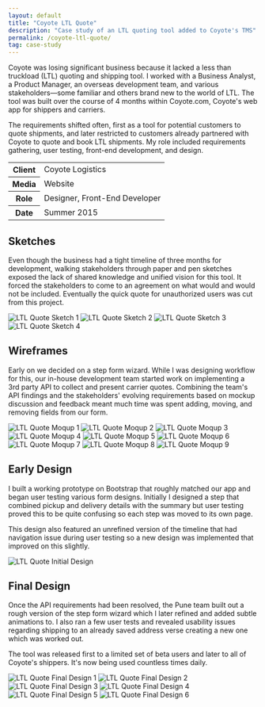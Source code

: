 ```yaml
---
layout: default
title: "Coyote LTL Quote"
description: "Case study of an LTL quoting tool added to Coyote's TMS"
permalink: /coyote-ltl-quote/
tag: case-study
---
```


<section class="grid grid-item-12/12">
	<div class="grid-item-12/12 grid-item-7/12@md">
		<p>Coyote was losing significant business because it lacked a less than truckload (LTL) quoting and shipping tool. I worked with a Business Analyst, a Product Manager, an overseas development team, and various stakeholders&mdash;some familiar and others brand new to the world of LTL. The tool was built over the course of 4 months within Coyote.com, Coyote's web app for shippers and carriers.</p>
		<p>The requirements shifted often, first as a tool for potential customers to quote shipments, and later restricted to customers already partnered with Coyote to quote and book LTL shipments. My role included requirements gathering, user testing, front-end development, and design.</p>
	</div>
	<aside class="project-meta grid-item-12/12 grid-item-5/12@md">
		<table>
			<tbody>
				<tr>
					<th>Client</th>
					<td>Coyote Logistics</td>
				</tr>
				<tr>
					<th>Media</th>
					<td>Website</td>
				</tr>
				<tr>
					<th>Role</th>
					<td>Designer, Front-End Developer</td>
				</tr>
				<tr>
					<th>Date</th>
					<td>Summer 2015</td>
				</tr>
			</tbody>
		</table>
	</aside>
</section>
<section class="grid grid-item-12/12">
	<div class="grid-item-12/12 grid-item-4/12@md">
		<h2 class="mb-3">Sketches</h2>
		<p>Even though the business had a tight timeline of three months for development, walking stakeholders through paper and pen sketches exposed the lack of shared knowledge and unified vision for this tool. It forced the stakeholders to come to an agreement on what would and would not be included. Eventually the quick quote for unauthorized users was cut from this project.</p>
	</div>
	<div class="grid-item-12/12 grid-item-8/12@md grid">
		<img class="grid-item-6/12" src="//jessetrippe-cdn-173419.appspot.com/portfolio/ltl-sketch-1.jpg" alt="LTL Quote Sketch 1">
		<img class="grid-item-6/12" src="//jessetrippe-cdn-173419.appspot.com/portfolio/ltl-sketch-2.jpg" alt="LTL Quote Sketch 2">
		<img class="grid-item-6/12" src="//jessetrippe-cdn-173419.appspot.com/portfolio/ltl-sketch-3.jpg" alt="LTL Quote Sketch 3">
		<img class="grid-item-6/12" src="//jessetrippe-cdn-173419.appspot.com/portfolio/ltl-sketch-4.jpg" alt="LTL Quote Sketch 4">
	</div>
</section>
<section class="grid grid-item-12/12">
	<div class="grid-item-12/12 grid-item-4/12@md">
		<h2 class="mb-3">Wireframes</h2>
		<p>Early on we decided on a step form wizard. While I was designing workflow for this, our in-house development team started work on implementing a 3rd party API to collect and present carrier quotes. Combining the team's API findings and the stakeholders' evolving requirements based on mockup discussion and feedback meant much time was spent adding, moving, and removing fields from our form.</p>
	</div>
	<div class="grid-item-12/12 grid-item-8/12@md grid">
		<img class="grid-item-6/12" src="//jessetrippe-cdn-173419.appspot.com/portfolio/ltl-moqup-0.png" alt="LTL Quote Moqup 1">
		<img class="grid-item-6/12" src="//jessetrippe-cdn-173419.appspot.com/portfolio/ltl-moqup-1.png" alt="LTL Quote Moqup 2">
		<img class="grid-item-6/12" src="//jessetrippe-cdn-173419.appspot.com/portfolio/ltl-moqup-2.png" alt="LTL Quote Moqup 3">
		<img class="grid-item-6/12" src="//jessetrippe-cdn-173419.appspot.com/portfolio/ltl-moqup-3.png" alt="LTL Quote Moqup 4">
		<img class="grid-item-6/12" src="//jessetrippe-cdn-173419.appspot.com/portfolio/ltl-moqup-4.png" alt="LTL Quote Moqup 5">
		<img class="grid-item-6/12" src="//jessetrippe-cdn-173419.appspot.com/portfolio/ltl-moqup-5.png" alt="LTL Quote Moqup 6">
		<img class="grid-item-6/12" src="//jessetrippe-cdn-173419.appspot.com/portfolio/ltl-moqup-6.png" alt="LTL Quote Moqup 7">
		<img class="grid-item-6/12" src="//jessetrippe-cdn-173419.appspot.com/portfolio/ltl-moqup-7.png" alt="LTL Quote Moqup 8">
		<img class="grid-item-6/12" src="//jessetrippe-cdn-173419.appspot.com/portfolio/ltl-moqup-8.png" alt="LTL Quote Moqup 9">
	</div>
</section>
<section class="grid grid-item-12/12">
	<div class="grid-item-12/12 grid-item-4/12@md">
		<h2 class="mb-3">Early Design</h2>
		<p>I built a working prototype on Bootstrap that roughly matched our app and began user testing various form designs. Initially I designed a step that combined pickup and delivery details with the summary but user testing proved this to be quite confusing so each step was moved to its own page.</p>
		<p>This design also featured an unrefined version of the timeline that had navigation issue during user testing so a new design was implemented that improved on this slightly.</p>
	</div>
	<div class="grid-item-12/12 grid-item-8/12@md grid">
		<img class="grid-item-12/12" src="//jessetrippe-cdn-173419.appspot.com/portfolio/ltl-initial-3b.png" alt="LTL Quote Initial Design">
	</div>
</section>
<section class="grid grid-item-12/12">
	<div class="grid-item-12/12 grid-item-4/12@md">
		<h2 class="mb-3">Final Design</h2>
		<p>Once the API requirements had been resolved, the Pune team built out a rough version of the step form wizard which I later refined and added subtle animations to. I also ran a few user tests and revealed usability issues regarding shipping to an already saved address verse creating a new one which was worked out.</p>
		<p>The tool was released first to a limited set of beta users and later to all of Coyote's shippers. It's now being used countless times daily.</p>
	</div>
	<div class="grid-item-12/12 grid-item-8/12@md grid">
		<img class="grid-item-12/12" src="//jessetrippe-cdn-173419.appspot.com/portfolio/ltl-1.png" alt="LTL Quote Final Design 1">
		<img class="grid-item-12/12" src="//jessetrippe-cdn-173419.appspot.com/portfolio/ltl-2.png" alt="LTL Quote Final Design 2">
		<img class="grid-item-12/12" src="//jessetrippe-cdn-173419.appspot.com/portfolio/ltl-3.png" alt="LTL Quote Final Design 3">
		<img class="grid-item-12/12" src="//jessetrippe-cdn-173419.appspot.com/portfolio/ltl-4.png" alt="LTL Quote Final Design 4">
		<img class="grid-item-12/12" src="//jessetrippe-cdn-173419.appspot.com/portfolio/ltl-5.png" alt="LTL Quote Final Design 5">
		<img class="grid-item-12/12" src="//jessetrippe-cdn-173419.appspot.com/portfolio/ltl-6.png" alt="LTL Quote Final Design 6">
	</div>
</section>
